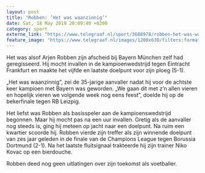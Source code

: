 ```yaml
---
layout: post
title: "Robben: ’Het was waanzinnig’"
date: Sat, 18 May 2019 20:09:40 +0200
category: sport
externe_link: "https://www.telegraaf.nl/sport/3608978/robben-het-was-waanzinnig"
feature_image: "https://www.telegraaf.nl/images/1200x630/filters:format(jpeg):quality(80)/cdn-kiosk-api.telegraaf.nl/1b88790e-7998-11e9-b83b-0217670beecd.jpg"
---
```


<p class="intro">Het was alsof Arjen Robben zijn afscheid bij Bayern München zelf had geregisseerd. Hij mocht invallen in de kampioenwedstrijd tegen Eintracht Frankfurt en maakte het vijfde en laatste doelpunt voor zijn ploeg (5-1).</p> <p>„Het was waanzinnig”, zei de 35-jarige aanvaller nadat hij voor de achtste keer kampioen met Bayern was geworden. „We gaan dit met z’n allen vieren en hopelijk vieren we volgende week nog eens feest”, doelde hij op de bekerfinale tegen RB Leizpig.</p><p>Het liefst was Robben als basisspeler aan de kampioenswedstrijd begonnen. Maar hij mocht pas na een uur invallen. Gretig als de aanvaller nog steeds is, ging hij meteen op jacht naar een doelpunt. Na ruim een kwartier scoorde hij. Robben vierde zijn treffer als zijn winnende doelpunt van zes jaar geleden in de finale van de Champions League tegen Borussia Dortmund (2-1). Na het laatste fluitsignaal trakteerde hij zijn trainer Niko Kovac op een bierdouche.</p><p>Robben deed nog geen uitlatingen over zijn toekomst als voetballer.</p>

